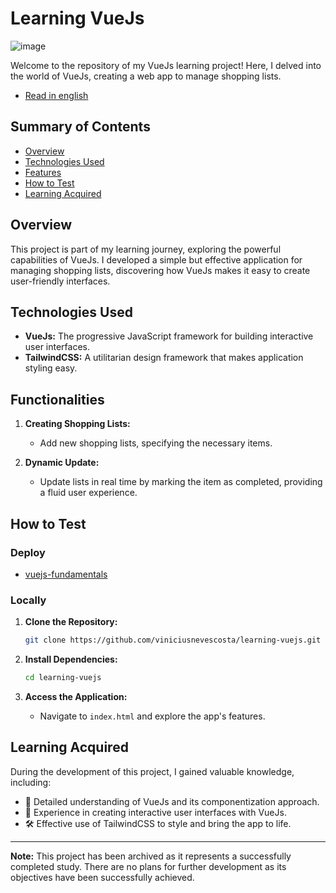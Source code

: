 # Learning VueJs

![image](https://github.com/viniciusnevescosta/learning-vuejs/assets/66970818/b72d86a3-374e-41e7-85e8-086aaa5134d5)

Welcome to the repository of my VueJs learning project! Here, I delved into the world of VueJs, creating a web app to manage shopping lists.

- [Read in english](en_README.md)

## Summary of Contents

- [Overview](#overview)
- [Technologies Used](#technologies-used)
- [Features](#features)
- [How to Test](#how-to-test)
- [Learning Acquired](#learning-acquired)

## Overview

This project is part of my learning journey, exploring the powerful capabilities of VueJs. I developed a simple but effective application for managing shopping lists, discovering how VueJs makes it easy to create user-friendly interfaces.

## Technologies Used

- **VueJs:** The progressive JavaScript framework for building interactive user interfaces.
- **TailwindCSS:** A utilitarian design framework that makes application styling easy.

## Functionalities

1. **Creating Shopping Lists:**
    - Add new shopping lists, specifying the necessary items.

2. **Dynamic Update:**
    - Update lists in real time by marking the item as completed, providing a fluid user experience.

## How to Test

### Deploy

- [vuejs-fundamentals](https://vuejs-fundamentals.vercel.app/)

### Locally

1. **Clone the Repository:**
    ```bash
    git clone https://github.com/viniciusnevescosta/learning-vuejs.git
    ```

2. **Install Dependencies:**
    ```bash
    cd learning-vuejs
    ```

3. **Access the Application:**
    - Navigate to `index.html` and explore the app's features.

## Learning Acquired

During the development of this project, I gained valuable knowledge, including:

- 🌟 Detailed understanding of VueJs and its componentization approach.
- 🎨 Experience in creating interactive user interfaces with VueJs.
- 🛠 Effective use of TailwindCSS to style and bring the app to life.

---

**Note:** This project has been archived as it represents a successfully completed study. There are no plans for further development as its objectives have been successfully achieved.

